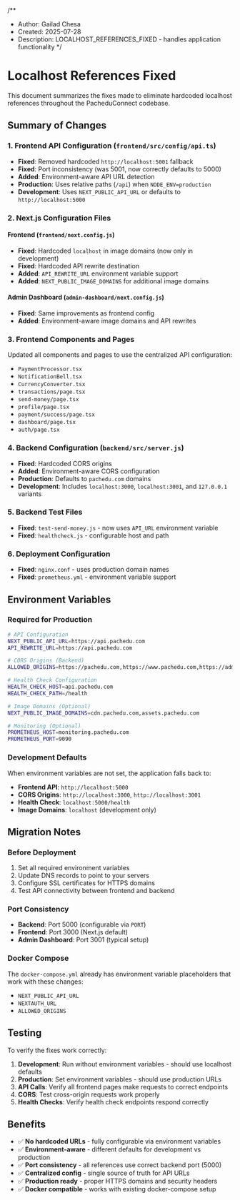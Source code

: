 /**
 * Author: Gailad Chesa
 * Created: 2025-07-28
 * Description: LOCALHOST_REFERENCES_FIXED - handles application functionality
 */

# Localhost References Fixed

This document summarizes the fixes made to eliminate hardcoded localhost references throughout the PacheduConnect codebase.

## Summary of Changes

### 1. Frontend API Configuration (`frontend/src/config/api.ts`)
- **Fixed**: Removed hardcoded `http://localhost:5001` fallback
- **Fixed**: Port inconsistency (was 5001, now correctly defaults to 5000)
- **Added**: Environment-aware API URL detection
- **Production**: Uses relative paths (`/api`) when `NODE_ENV=production`
- **Development**: Uses `NEXT_PUBLIC_API_URL` or defaults to `http://localhost:5000`

### 2. Next.js Configuration Files
#### Frontend (`frontend/next.config.js`)
- **Fixed**: Hardcoded `localhost` in image domains (now only in development)
- **Fixed**: Hardcoded API rewrite destination
- **Added**: `API_REWRITE_URL` environment variable support
- **Added**: `NEXT_PUBLIC_IMAGE_DOMAINS` for additional image domains

#### Admin Dashboard (`admin-dashboard/next.config.js`)
- **Fixed**: Same improvements as frontend config
- **Added**: Environment-aware image domains and API rewrites

### 3. Frontend Components and Pages
Updated all components and pages to use the centralized API configuration:
- `PaymentProcessor.tsx`
- `NotificationBell.tsx`  
- `CurrencyConverter.tsx`
- `transactions/page.tsx`
- `send-money/page.tsx`
- `profile/page.tsx`
- `payment/success/page.tsx`
- `dashboard/page.tsx`
- `auth/page.tsx`

### 4. Backend Configuration (`backend/src/server.js`)
- **Fixed**: Hardcoded CORS origins
- **Added**: Environment-aware CORS configuration
- **Production**: Defaults to `pachedu.com` domains
- **Development**: Includes `localhost:3000`, `localhost:3001`, and `127.0.0.1` variants

### 5. Backend Test Files
- **Fixed**: `test-send-money.js` - now uses `API_URL` environment variable
- **Fixed**: `healthcheck.js` - configurable host and path

### 6. Deployment Configuration
- **Fixed**: `nginx.conf` - uses production domain names
- **Fixed**: `prometheus.yml` - environment variable support

## Environment Variables

### Required for Production

```bash
# API Configuration
NEXT_PUBLIC_API_URL=https://api.pachedu.com
API_REWRITE_URL=https://api.pachedu.com

# CORS Origins (Backend)
ALLOWED_ORIGINS=https://pachedu.com,https://www.pachedu.com,https://admin.pachedu.com

# Health Check Configuration
HEALTH_CHECK_HOST=api.pachedu.com
HEALTH_CHECK_PATH=/health

# Image Domains (Optional)
NEXT_PUBLIC_IMAGE_DOMAINS=cdn.pachedu.com,assets.pachedu.com

# Monitoring (Optional)
PROMETHEUS_HOST=monitoring.pachedu.com
PROMETHEUS_PORT=9090
```

### Development Defaults

When environment variables are not set, the application falls back to:
- **Frontend API**: `http://localhost:5000`
- **CORS Origins**: `http://localhost:3000`, `http://localhost:3001`
- **Health Check**: `localhost:5000/health`
- **Image Domains**: `localhost` (development only)

## Migration Notes

### Before Deployment
1. Set all required environment variables
2. Update DNS records to point to your servers
3. Configure SSL certificates for HTTPS domains
4. Test API connectivity between frontend and backend

### Port Consistency
- **Backend**: Port 5000 (configurable via `PORT`)
- **Frontend**: Port 3000 (Next.js default)
- **Admin Dashboard**: Port 3001 (typical setup)

### Docker Compose
The `docker-compose.yml` already has environment variable placeholders that work with these changes:
- `NEXT_PUBLIC_API_URL`
- `NEXTAUTH_URL`
- `ALLOWED_ORIGINS`

## Testing

To verify the fixes work correctly:

1. **Development**: Run without environment variables - should use localhost defaults
2. **Production**: Set environment variables - should use production URLs
3. **API Calls**: Verify all frontend pages make requests to correct endpoints
4. **CORS**: Test cross-origin requests work properly
5. **Health Checks**: Verify health check endpoints respond correctly

## Benefits

- ✅ **No hardcoded URLs** - fully configurable via environment variables
- ✅ **Environment-aware** - different defaults for development vs production
- ✅ **Port consistency** - all references use correct backend port (5000)
- ✅ **Centralized config** - single source of truth for API URLs
- ✅ **Production ready** - proper HTTPS domains and security headers
- ✅ **Docker compatible** - works with existing docker-compose setup